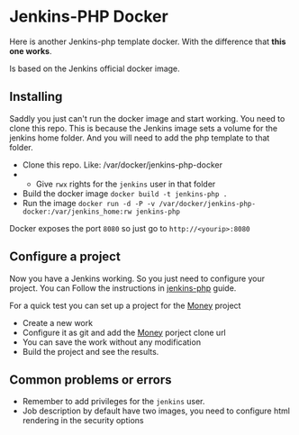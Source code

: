 Jenkins-PHP Docker
=========

Here is another Jenkins-php template docker.
With the difference that **this one works**.

Is based on the Jenkins official docker image.


Installing
----

Saddly you just can't run the docker image and start working. You need to clone this repo. This is because the Jenkins image sets a volume for the jenkins home folder. And you will need to add the php template to that folder.

- Clone this repo. Like: /var/docker/jenkins-php-docker
- - Give `rwx` rights for the `jenkins` user in that folder
- Build the docker image `docker build -t jenkins-php .`
- Run the image `docker run -d -P -v /var/docker/jenkins-php-docker:/var/jenkins_home:rw jenkins-php`

Docker exposes the port `8080` so just go to `http://<yourip>:8080`

Configure a project
-----------

Now you have a Jenkins working.
So you just need to configure your project. You can Follow the instructions in [jenkins-php] guide.

For a quick test you can set up a project for the [Money] project

- Create a new work
- Configure it as git and add the [Money] porject clone url
- You can save the work without any modification
- Build the project and see the results.


Common problems or errors
---
- Remember to add privileges for the `jenkins` user.
- Job description by default have two images, you need to configure html rendering in the security options



[jenkins-php]:http://jenkins-php.org/integration.html
[Money]:https://github.com/sebastianbergmann/money
